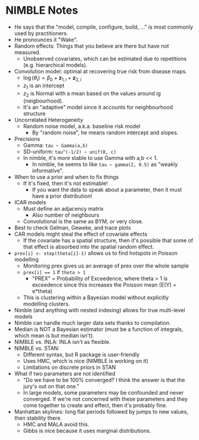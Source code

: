 # NIMBLE Notes

- He says that the "model, compile, configure, build, ..." is most commonly used by practitioners.
- He pronounces it "Wake".
- Random effects: Things that you believe are there but have not measured.
    - Unobserved covariates, which can be estimated due to repetitions (e.g. hierarchical models). 
- Convolution model: optimal at recovering true risk from disease maps.
    - $\log(\theta_i) = \beta_0 + \mathbf{z}_{1,i} + \mathbf{z}_{2,i}$
    - $z_1$ is an intercept
    - $z_2$ is Normal with a mean based on the values around ig (neigbourhood). 
    - It's an "adaptive" model since it accounts for neighbourhood structure
- Uncorrelated Heterogeneity
    - Random noise model, a.k.a. baseline risk model
        - By "random noise", he means random intercept and slopes.
- Precisions
    - Gamma: `tau ~ Gamma(a,b)`
    - SD-uniform: `tau^(-1/2) ~ unif(0, c)`
    - In nimble, it's more stable to use Gamma with a,b << 1. 
        - In nimble, he seems to like `tau ~ gamma(2, 0.5)` as "weakly informative". 
- When to use a prior and when to fix things
    - If it's fixed, then it's not estimable!
        - If you want the data to speak about a parameter, then it must have a prior distribution!
- ICAR models
    - Must define an adjacency matrix
        - Also number of neighbours
    - Convolutional is the same as BYM, or very close.
- Best to check Gelman, Geweke, and trace plots
- CAR models might steal the effect of covariate effects
    - If the covariate has a spatial structure, then it's possible that some of that effect is absorbed into the spatial random effect. 
- `prex[i] <- step(theta[i]-1)` allows us to find hotspots in Poisson modelling
    - Monitoring prex gives us an average of prex over the whole sample
    - `prex[i] == 1` if `theta > 1`
        - "PREX" = Probability of Exceedence, where theta > 1 is exceedence since this increases the Poisson mean (E(Y) = e*theta)
    - This is clustering within a Bayesian model without explicitly modelling clusters.
- Nimble (and anything with nested indexing) allows for true multi-level models
- Nimble can handle much larger data sets thanks to compilation.
- Median is NOT a Bayesian estimator (must be a function of integrals, which mean is but median isn't). 
- NIMBLE vs. INLA: INLA isn't as flexible.
- NIMBLE vs. STAN: 
    - Different syntax, but R package is user-friendly
    - Uses HMC, which is nice (NIMBLE is working on it)
    - Limitations on discrete priors in STAN
- What if two parameters are not identified
    - "Do we have to be 100% converged? I think the answer is that the jury's out on that one."
    - In large models, some parameters may be confounded and never converged. If we're not concerned with these parameters and they come together to create and effect, then it's probably fine. 
- Manhattan skylines: long flat periods followed by jumps to new values, then stability there. 
    - HMC and MALA avoid this.
    - Gibbs is nice because it uses marginal distributions. 